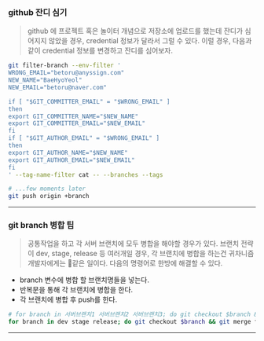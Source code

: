 ### github 잔디 심기
> github 에 프로젝트 혹은 놀이터 개념으로 저장소에 업로드를 했는데 잔디가 심어지지 않았을 경우,
> credential 정보가 달라서 그럴 수 있다.
> 이럴 경우, 다음과 같이 credential 정보를 변경하고 잔디를 심어보자.
```bash
git filter-branch --env-filter '
WRONG_EMAIL="betoru@anyssign.com"
NEW_NAME="BaeHyoYeol"
NEW_EMAIL="betoru@naver.com"

if [ "$GIT_COMMITTER_EMAIL" = "$WRONG_EMAIL" ]
then
export GIT_COMMITTER_NAME="$NEW_NAME"
export GIT_COMMITTER_EMAIL="$NEW_EMAIL"
fi
if [ "$GIT_AUTHOR_EMAIL" = "$WRONG_EMAIL" ]
then
export GIT_AUTHOR_NAME="$NEW_NAME"
export GIT_AUTHOR_EMAIL="$NEW_EMAIL"
fi
' --tag-name-filter cat -- --branches --tags

# ...few moments later
git push origin +branch
```
---

### git branch 병합 팁
> 공통작업을 하고 각 서버 브랜치에 모두 병합을 해야할 경우가 있다.
> 브랜치 전략이 dev, stage, release 등 여러개일 경우, 각 브랜치에 병합을 하는건 귀차니즘 개발자에게는 💩같은 일이다.
> 다음의 명령어로 한방에 해결할 수 있다.
- branch 변수에 병합 할 브랜치명들을 넣는다.
- 반복문을 통해 각 브랜치에 병합을 한다.
- 각 브랜치에 병합 후 push를 한다.
```bash
# for branch in 서버브랜치1 서버브랜치2 서버브랜치3; do git checkout $branch && git merge 작업브랜치 -m "Merging feature-branch into $branch" && git push origin $branch; done
for branch in dev stage release; do git checkout $branch && git merge feature-branch -m "redis 정보 업데이트" && git push origin $branch; done

```
---


